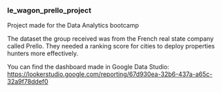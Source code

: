 ### le_wagon_prello_project
Project made for the Data Analytics bootcamp

The dataset the group received was from the French real state company called Prello.
They needed a ranking score for cities to deploy properties hunters more effectively.

You can find the dashboard made in Google Data Studio:
https://lookerstudio.google.com/reporting/67d930ea-32b6-437a-a65c-32a9f78ddef0

